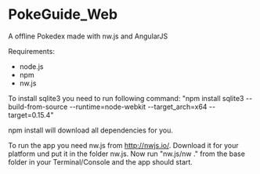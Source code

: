 # PokeGuide_Web
A offline Pokedex made with nw.js and AngularJS

Requirements:
- node.js
- npm
- nw.js

To install sqlite3 you need to run following command:
"npm install sqlite3 --build-from-source --runtime=node-webkit --target_arch=x64 --target=0.15.4"

npm install will download all dependencies for you.

To run the app you need nw.js from http://nwjs.io/. Download it for your platform und put it in the folder nw.js. Now run "nw.js/nw ." from the base folder in your Terminal/Console and the app should start.
